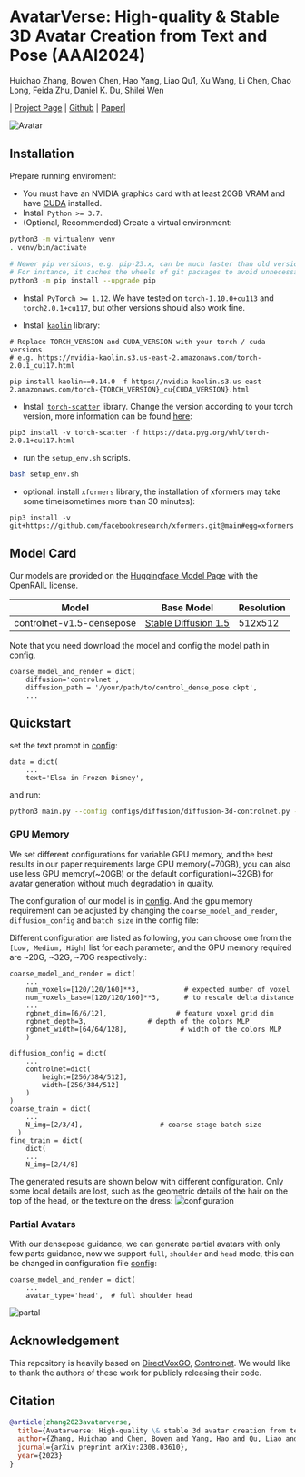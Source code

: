# AvatarVerse: High-quality & Stable 3D Avatar Creation from Text and Pose (AAAI2024)
Huichao Zhang, Bowen Chen, Hao Yang, Liao Qu1, Xu Wang, Li Chen, Chao Long, Feida Zhu, Daniel K. Du, Shilei Wen

| [Project Page](https://avatarverse3d.github.io/) | [Github](https://github.com/bytedance/AvatarVerse) | [Paper](https://arxiv.org/abs/2308.03610)|

![Avatar](./figs/avatarverse.gif)


## Installation
Prepare running enviroment:
- You must have an NVIDIA graphics card with at least 20GB VRAM and have [CUDA](https://developer.nvidia.com/cuda-downloads) installed.
- Install `Python >= 3.7`.
- (Optional, Recommended) Create a virtual environment:

```sh
python3 -m virtualenv venv
. venv/bin/activate

# Newer pip versions, e.g. pip-23.x, can be much faster than old versions, e.g. pip-20.x.
# For instance, it caches the wheels of git packages to avoid unnecessarily rebuilding them later.
python3 -m pip install --upgrade pip
```

- Install `PyTorch >= 1.12`. We have tested on `torch-1.10.0+cu113` and `torch2.0.1+cu117`, but other versions should also work fine.

- Install [`kaolin`](https://github.com/NVIDIAGameWorks/kaolin) library:
```
# Replace TORCH_VERSION and CUDA_VERSION with your torch / cuda versions
# e.g. https://nvidia-kaolin.s3.us-east-2.amazonaws.com/torch-2.0.1_cu117.html

pip install kaolin==0.14.0 -f https://nvidia-kaolin.s3.us-east-2.amazonaws.com/torch-{TORCH_VERSION}_cu{CUDA_VERSION}.html
```

- Install [`torch-scatter`](https://github.com/rusty1s/pytorch_scatter) library. Change the version according to your torch version, more information can be found [here](https://github.com/rusty1s/pytorch_scatter):
```
pip3 install -v torch-scatter -f https://data.pyg.org/whl/torch-2.0.1+cu117.html
```
- run the `setup_env.sh` scripts.
```sh
bash setup_env.sh
```

- optional: install `xformers` library, the installation of xformers may take some time(sometimes more than 30 minutes):
```
pip3 install -v git+https://github.com/facebookresearch/xformers.git@main#egg=xformers
```


## Model Card
Our models are provided on the [Huggingface Model Page](https://huggingface.co/liqingzju/AvatarVerse/) with the OpenRAIL license.

| Model      | Base Model | Resolution |
| ----------- | ----------- | ----------- |
| controlnet-v1.5-densepose        | [Stable Diffusion 1.5](https://huggingface.co/runwayml/stable-diffusion-v1-5)             | 512x512 |

Note that you need download the model and config the model path in [config](./configs/diffusion/diffusion-3d-controlnet.py).
```
coarse_model_and_render = dict(
    diffusion='controlnet',  
    diffusion_path = '/your/path/to/control_dense_pose.ckpt',
    ...
```


## Quickstart
set the text prompt in [config](./configs/diffusion/diffusion-3d-controlnet.py):
```
data = dict(
    ...
    text='Elsa in Frozen Disney',  
```
and run:
``` bash
python3 main.py --config configs/diffusion/diffusion-3d-controlnet.py --render_test --export_mesh --i_print=100 --i_weights=500 --mixed_precision fp16
```
### GPU Memory
We set different configurations for variable GPU memory, and the best results in our paper requirements large GPU memory(~70GB), you can also use less GPU memory(~20GB)  or the default configuration(~32GB) for avatar generation without much degradation in quality.

The configuration of our model is in [config](./configs/diffusion/diffusion-3d-controlnet.py). And the gpu memory requirement can be adjusted by changing the `coarse_model_and_render`, `diffusion_config` and `batch size` in the config file:

Different configuration are listed as following, you can choose one from the `[Low, Medium, High]` list for each parameter, and the GPU memory required are ~20G, ~32G, ~70G respectively.:

```
coarse_model_and_render = dict(
    ...
    num_voxels=[120/120/160]**3,           # expected number of voxel
    num_voxels_base=[120/120/160]**3,      # to rescale delta distance
    ...
    rgbnet_dim=[6/6/12],                 # feature voxel grid dim
    rgbnet_depth=3,               # depth of the colors MLP 
    rgbnet_width=[64/64/128],             # width of the colors MLP
    )

diffusion_config = dict(
    ...
    controlnet=dict(
        height=[256/384/512],
        width=[256/384/512]
    )
)
coarse_train = dict(
    ...
    N_img=[2/3/4],                   # coarse stage batch size 
  )
fine_train = dict(
    dict(
    ...
    N_img=[2/4/8]
```

The generated results are shown below with different configuration. Only some local details are lost, such as the geometric details of the hair on the top of the head, or the texture on the dress:
![configuration](figs/gpu_config.gif)

### Partial Avatars
With our densepose guidance, we can generate partial avatars with only few parts guidance, now we support `full`, `shoulder` and `head` mode, this can be changed in configuration file [config](configs/diffusion/diffusion-3d-controlnet.py):
```
coarse_model_and_render = dict(
    ...
    avatar_type='head',  # full shoulder head
```
![partal](figs/partial.gif)

## Acknowledgement
This repository is heavily based on [DirectVoxGO](https://github.com/sunset1995/DirectVoxGO), [Controlnet](https://github.com/lllyasviel/ControlNet-v1-1-nightly). We would like to thank the authors of these work for publicly releasing their code.

## Citation
``` bibtex
@article{zhang2023avatarverse,
  title={Avatarverse: High-quality \& stable 3d avatar creation from text and pose},
  author={Zhang, Huichao and Chen, Bowen and Yang, Hao and Qu, Liao and Wang, Xu and Chen, Li and Long, Chao and Zhu, Feida and Du, Kang and Zheng, Min},
  journal={arXiv preprint arXiv:2308.03610},
  year={2023}
}
```
